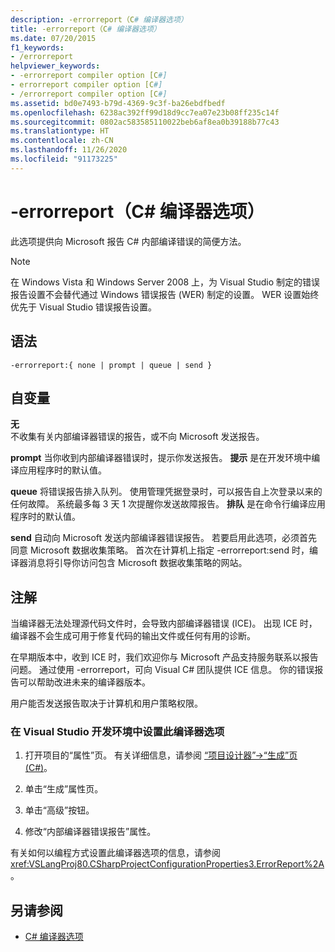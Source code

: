 ```yaml
---
description: -errorreport（C# 编译器选项）
title: -errorreport（C# 编译器选项）
ms.date: 07/20/2015
f1_keywords:
- /errorreport
helpviewer_keywords:
- -errorreport compiler option [C#]
- errorreport compiler option [C#]
- /errorreport compiler option [C#]
ms.assetid: bd0e7493-b79d-4369-9c3f-ba26ebdfbedf
ms.openlocfilehash: 6238ac392ff99d18d9cc7ea07e23b08ff235c14f
ms.sourcegitcommit: 0802ac583585110022beb6af8ea0b39188b77c43
ms.translationtype: HT
ms.contentlocale: zh-CN
ms.lasthandoff: 11/26/2020
ms.locfileid: "91173225"
---
```

# <a name="-errorreport-c-compiler-options"></a>-errorreport（C# 编译器选项）

此选项提供向 Microsoft 报告 C# 内部编译错误的简便方法。

> [!NOTE]
> 在 Windows Vista 和 Windows Server 2008 上，为 Visual Studio 制定的错误报告设置不会替代通过 Windows 错误报告 (WER) 制定的设置。 WER 设置始终优先于 Visual Studio 错误报告设置。

## <a name="syntax"></a>语法

```console
-errorreport:{ none | prompt | queue | send }
```

## <a name="arguments"></a>自变量

 **无**  
 不收集有关内部编译器错误的报告，或不向 Microsoft 发送报告。

 **prompt** 当你收到内部编译器错误时，提示你发送报告。 **提示** 是在开发环境中编译应用程序时的默认值。

 **queue** 将错误报告排入队列。 使用管理凭据登录时，可以报告自上次登录以来的任何故障。 系统最多每 3 天 1 次提醒你发送故障报告。 **排队** 是在命令行编译应用程序时的默认值。

 **send** 自动向 Microsoft 发送内部编译器错误报告。 若要启用此选项，必须首先同意 Microsoft 数据收集策略。 首次在计算机上指定 -errorreport:send 时，编译器消息将引导你访问包含 Microsoft 数据收集策略的网站。

## <a name="remarks"></a>注解

 当编译器无法处理源代码文件时，会导致内部编译器错误 (ICE)。 出现 ICE 时，编译器不会生成可用于修复代码的输出文件或任何有用的诊断。

 在早期版本中，收到 ICE 时，我们欢迎你与 Microsoft 产品支持服务联系以报告问题。 通过使用 -errorreport，可向 Visual C# 团队提供 ICE 信息。 你的错误报告可以帮助改进未来的编译器版本。

 用户能否发送报告取决于计算机和用户策略权限。

### <a name="to-set-this-compiler-option-in-the-visual-studio-development-environment"></a>在 Visual Studio 开发环境中设置此编译器选项

1. 打开项目的“属性”页。 有关详细信息，请参阅 [“项目设计器”->“生成”页 (C#)](/visualstudio/ide/reference/build-page-project-designer-csharp)。

2. 单击“生成”属性页。

3. 单击“高级”按钮。

4. 修改“内部编译器错误报告”属性。

 有关如何以编程方式设置此编译器选项的信息，请参阅 <xref:VSLangProj80.CSharpProjectConfigurationProperties3.ErrorReport%2A>。

## <a name="see-also"></a>另请参阅

- [C# 编译器选项](./index.md)
